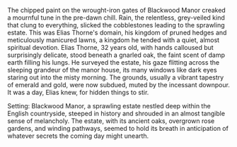 The chipped paint on the wrought-iron gates of Blackwood Manor creaked a mournful tune in the pre-dawn chill.  Rain, the relentless, grey-veiled kind that clung to everything, slicked the cobblestones leading to the sprawling estate.  This was Elias Thorne's domain, his kingdom of pruned hedges and meticulously manicured lawns, a kingdom he tended with a quiet, almost spiritual devotion.  Elias Thorne, 32 years old, with hands calloused but surprisingly delicate, stood beneath a gnarled oak, the faint scent of damp earth filling his lungs.  He surveyed the estate, his gaze flitting across the sleeping grandeur of the manor house, its many windows like dark eyes staring out into the misty morning.  The grounds, usually a vibrant tapestry of emerald and gold, were now subdued, muted by the incessant downpour.  It was a day, Elias knew, for hidden things to stir.


Setting: Blackwood Manor, a sprawling estate nestled deep within the English countryside, steeped in history and shrouded in an almost tangible sense of melancholy.  The estate, with its ancient oaks, overgrown rose gardens, and winding pathways, seemed to hold its breath in anticipation of whatever secrets the coming day might unearth.
